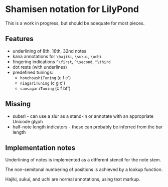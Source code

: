 # Shamisen notation for LilyPond

This is a work in progress, but should be adequate for most pieces.

## Features

* underlining of 8th. 16th, 32nd notes
* kana annotations for `\hajiki`, `\sukui`, `\uchi`
* fingering indications `^\first`, `^\second`, `^\third`
* dot rests (with underlines)
* predefined tunings:
  - `honchoushiTuning` (c f c')
  - `niagariTuning` (c g c')
  - `sansagariTuning` (c f bf')

## Missing

* suberi - can use a slur as a stand-in or annotate with an appropriate Unicode glyph
* half-note length indicators - these can probably be inferred from the bar length

## Implementation notes

Underlining of notes is implemented as a different stencil for the note stem.

The non-semitonal numbering of positions is achieved by a lookup function.

Hajiki, sukui, and uchi are normal annotations, using text markup.

